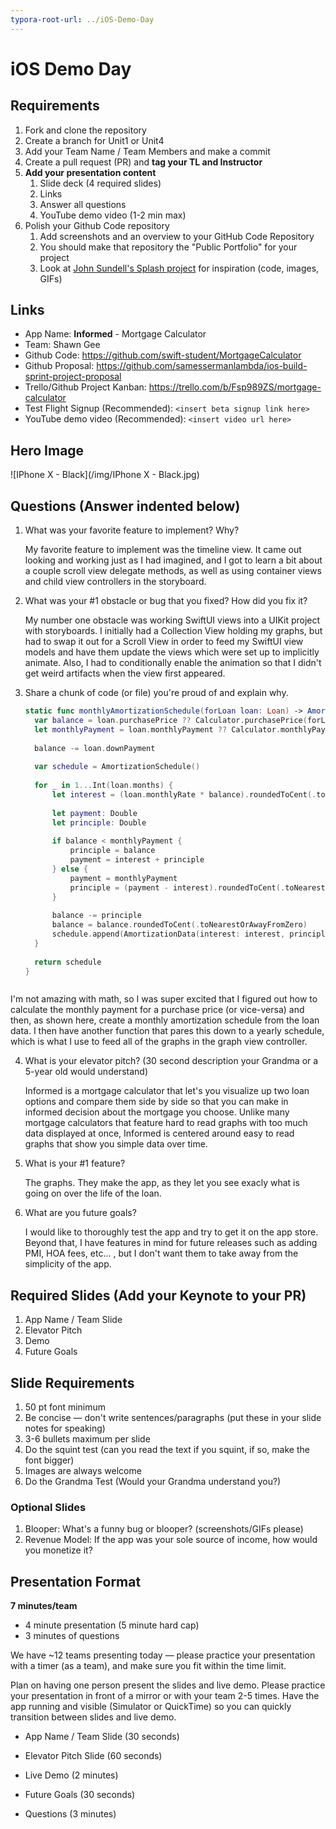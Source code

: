 ```yaml
---
typora-root-url: ../iOS-Demo-Day
---
```


# iOS Demo Day

## Requirements

1. Fork and clone the repository
2. Create a branch for Unit1 or Unit4
3. Add your Team Name / Team Members and make a commit
4. Create a pull request (PR) and **tag your TL and Instructor**
5. **Add your presentation content**
    1. Slide deck (4 required slides)
    2. Links
    3. Answer all questions 
    4. YouTube demo video (1-2 min max)
6. Polish your Github Code repository
    1. Add screenshots and an overview to your GitHub Code Repository
    2. You should make that repository the "Public Portfolio" for your project
    3. Look at [John Sundell's Splash project](https://github.com/JohnSundell/Splash) for inspiration (code, images, GIFs)


## Links

* App Name: **Informed** - Mortgage Calculator
* Team: Shawn Gee
* Github Code: https://github.com/swift-student/MortgageCalculator
* Github Proposal: https://github.com/samessermanlambda/ios-build-sprint-project-proposal
* Trello/Github Project Kanban: https://trello.com/b/Fsp989ZS/mortgage-calculator
* Test Flight Signup (Recommended): `<insert beta signup link here>`
* YouTube demo video (Recommended): `<insert video url here>`

## Hero Image

![IPhone X - Black](/img/IPhone X - Black.jpg)

## Questions (Answer indented below)

1. What was your favorite feature to implement? Why?

    My favorite feature to implement was the timeline view. It came out looking and working just as I had imagined, and I got to learn a bit about a couple scroll view delegate methods, as well as using container views and child view controllers in the storyboard.

2. What was your #1 obstacle or bug that you fixed? How did you fix it?

    My number one obstacle was working SwiftUI views into a UIKit project with storyboards. I initially had a Collection View holding my graphs, but had to swap it out for a Scroll View in order to feed my SwiftUI view models and have them update the views which were set up to implicitly animate. Also, I had to conditionally enable the animation so that I didn't get weird artifacts when the view first appeared.
  
3. Share a chunk of code (or file) you're proud of and explain why.

    ```swift
    static func monthlyAmortizationSchedule(forLoan loan: Loan) -> AmortizationSchedule {
      var balance = loan.purchasePrice ?? Calculator.purchasePrice(forLoan: loan)
      let monthlyPayment = loan.monthlyPayment ?? Calculator.monthlyPayment(forLoan: loan)
      
      balance -= loan.downPayment
      
      var schedule = AmortizationSchedule()
      
      for _ in 1...Int(loan.months) {
          let interest = (loan.monthlyRate * balance).roundedToCent(.toNearestOrAwayFromZero)
          
          let payment: Double
          let principle: Double
          
          if balance < monthlyPayment {
              principle = balance
              payment = interest + principle
          } else {
              payment = monthlyPayment
              principle = (payment - interest).roundedToCent(.toNearestOrAwayFromZero)
          }
                      
          balance -= principle
          balance = balance.roundedToCent(.toNearestOrAwayFromZero)
          schedule.append(AmortizationData(interest: interest, principle: principle, balance: balance))
      }
      
      return schedule
    }
  ```
  ```
  
  I'm not amazing with math, so I was super excited that I figured out how to calculate the monthly payment for a purchase price (or vice-versa) and then, as shown here, create a monthly amortization schedule from the loan data. I then have another function that pares this down to a yearly schedule, which is what I use to feed all of the graphs in the graph view controller.
  
4. What is your elevator pitch? (30 second description your Grandma or a 5-year old would understand)

    Informed is a mortgage calculator that let's you visualize up two loan options and compare them side by side so that you can make in informed decision about the mortgage you choose. Unlike many mortgage calculators that feature hard to read graphs with too much data displayed at once, Informed is centered around easy to read graphs that show you simple data over time.  

5. What is your #1 feature?

    The graphs. They make the app, as they let you see exacly what is going on over the life of the loan. 

6. What are you future goals?

    I would like to thoroughly test the app and try to get it on the app store. Beyond that, I have features in mind for future releases such as adding PMI, HOA fees, etc... , but I don't want them to take away from the simplicity of the app.

## Required Slides (Add your Keynote to your PR)

1. App Name / Team Slide
2. Elevator Pitch
3. Demo
4. Future Goals

## Slide Requirements

1. 50 pt font minimum
2. Be concise — don't write sentences/paragraphs (put these in your slide notes for speaking)
3. 3-6 bullets maximum per slide
4. Do the squint test (can you read the text if you squint, if so, make the font bigger)
6. Images are always welcome
7. Do the Grandma Test (Would your Grandma understand you?)

### Optional Slides

1. Blooper: What's a funny bug or blooper? (screenshots/GIFs please)
2. Revenue Model: If the app was your sole source of income, how would you monetize it?

## Presentation Format

**7 minutes/team**

* 4 minute presentation (5 minute hard cap)
* 3 minutes of questions

We have ~12 teams presenting today — please practice your presentation with a timer (as a team), and make sure you fit within the time limit.

Plan on having one person present the slides and live demo. Please practice your presentation in front of a mirror or with your team 2-5 times. Have the app running and visible (Simulator or QuickTime) so you can quickly transition between slides and live demo.

* App Name / Team Slide (30 seconds)
* Elevator Pitch Slide (60 seconds)
* Live Demo (2 minutes)
* Future Goals (30 seconds)
* Questions (3 minutes)

  ```